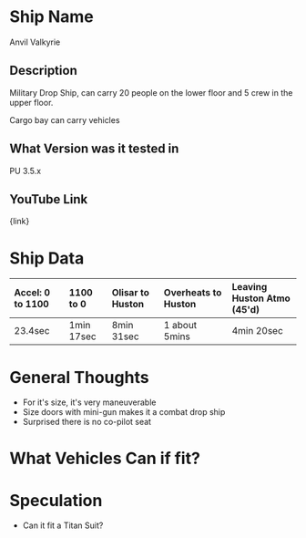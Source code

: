 # Ship Name
Anvil Valkyrie

## Description
Military Drop Ship, can carry 20 people on the lower floor and 5 crew in the upper floor.

Cargo bay can carry vehicles

## What Version was it tested in
PU 3.5.x

## YouTube Link
{link}

# Ship Data
|Accel: 0 to 1100|1100 to 0|Olisar to Huston|Overheats to Huston|Leaving Huston Atmo (45'd)|
|:---------------|:--------|:---------------|:------------------|:-------------------------|
|23.4sec|1min 17sec|8min 31sec|1 about 5mins|4min 20sec|

# General Thoughts
* For it's size, it's very maneuverable
* Size doors with mini-gun makes it a combat drop ship
* Surprised there is no co-pilot seat 

# What Vehicles Can if fit?


# Speculation
* Can it fit a Titan Suit?
